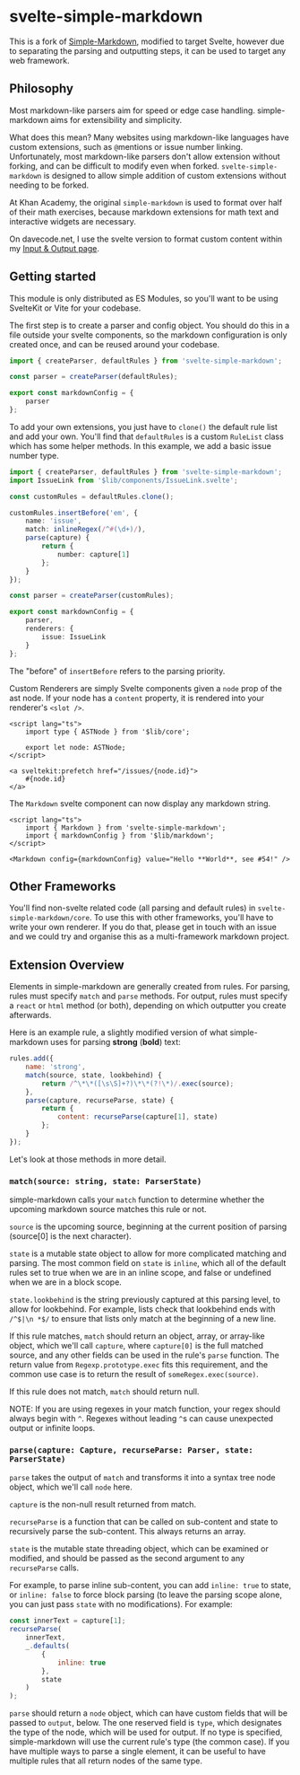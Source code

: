 # svelte-simple-markdown

This is a fork of [Simple-Markdown](https://github.com/Khan/perseus/tree/main/packages/simple-markdown),
modified to target Svelte, however due to separating the parsing and outputting steps, it can be
used to target any web framework.

## Philosophy

Most markdown-like parsers aim for speed or edge case handling. simple-markdown aims for
extensibility and simplicity.

What does this mean? Many websites using markdown-like languages have custom extensions, such as
`@`mentions or issue number linking. Unfortunately, most markdown-like parsers don't allow extension
without forking, and can be difficult to modify even when forked. `svelte-simple-markdown` is
designed to allow simple addition of custom extensions without needing to be forked.

At Khan Academy, the original `simple-markdown` is used to format over half of their math exercises,
because markdown extensions for math text and interactive widgets are necessary.

On davecode.net, I use the svelte version to format custom content within my
[Input & Output page](https://davecode.net/io).

## Getting started

This module is only distributed as ES Modules, so you'll want to be using SvelteKit or Vite for your
codebase.

The first step is to create a parser and config object. You should do this in a file outside your
svelte components, so the markdown configuration is only created once, and can be reused around
your codebase.

```ts
import { createParser, defaultRules } from 'svelte-simple-markdown';

const parser = createParser(defaultRules);

export const markdownConfig = {
	parser
};
```

To add your own extensions, you just have to `clone()` the default rule list and add your own.
You'll find that `defaultRules` is a custom `RuleList` class which has some helper methods. In this
example, we add a basic issue number type.

```ts
import { createParser, defaultRules } from 'svelte-simple-markdown';
import IssueLink from '$lib/components/IssueLink.svelte';

const customRules = defaultRules.clone();

customRules.insertBefore('em', {
	name: 'issue',
	match: inlineRegex(/^#(\d+)/),
	parse(capture) {
		return {
			number: capture[1]
		};
	}
});

const parser = createParser(customRules);

export const markdownConfig = {
	parser,
	renderers: {
		issue: IssueLink
	}
};
```

The "before" of `insertBefore` refers to the parsing priority.

Custom Renderers are simply Svelte components given a `node` prop of the ast node. If your node has a `content` property, it is rendered into your renderer's `<slot />`.

```svelte
<script lang="ts">
	import type { ASTNode } from '$lib/core';

	export let node: ASTNode;
</script>

<a sveltekit:prefetch href="/issues/{node.id}">
	#{node.id}
</a>
```

The `Markdown` svelte component can now display any markdown string.

```svelte
<script lang="ts">
	import { Markdown } from 'svelte-simple-markdown';
	import { markdownConfig } from '$lib/markdown';
</script>

<Markdown config={markdownConfig} value="Hello **World**, see #54!" />
```

## Other Frameworks

You'll find non-svelte related code (all parsing and default rules) in
`svelte-simple-markdown/core`. To use this with other frameworks, you'll have to write your own
renderer. If you do that, please get in touch with an issue and we could try and organise this as
a multi-framework markdown project.

## Extension Overview

Elements in simple-markdown are generally created from rules.
For parsing, rules must specify `match` and `parse` methods.
For output, rules must specify a `react` or `html` method
(or both), depending on which outputter you create afterwards.

Here is an example rule, a slightly modified version of what
simple-markdown uses for parsing **strong** (**bold**) text:

```javascript
rules.add({
	name: 'strong',
	match(source, state, lookbehind) {
		return /^\*\*([\s\S]+?)\*\*(?!\*)/.exec(source);
	},
	parse(capture, recurseParse, state) {
		return {
			content: recurseParse(capture[1], state)
		};
	}
});
```

Let's look at those methods in more detail.

### `match(source: string, state: ParserState)`

simple-markdown calls your `match` function to determine whether the
upcoming markdown source matches this rule or not.

`source` is the upcoming source, beginning at the current position of
parsing (source[0] is the next character).

`state` is a mutable state object to allow for more complicated matching
and parsing. The most common field on `state` is `inline`, which all of
the default rules set to true when we are in an inline scope, and false
or undefined when we are in a block scope.

`state.lookbehind` is the string previously captured at this parsing level, to
allow for lookbehind. For example, lists check that lookbehind ends with
`/^$|\n *$/` to ensure that lists only match at the beginning of a new
line.

If this rule matches, `match` should return an object, array, or
array-like object, which we'll call `capture`, where `capture[0]`
is the full matched source, and any other fields can be used in the
rule's `parse` function. The return value from `Regexp.prototype.exec`
fits this requirement, and the common use case is to return the result
of `someRegex.exec(source)`.

If this rule does not match, `match` should return null.

NOTE: If you are using regexes in your match function, your regex
should always begin with `^`. Regexes without leading `^`s can
cause unexpected output or infinite loops.

### `parse(capture: Capture, recurseParse: Parser, state: ParserState)`

`parse` takes the output of `match` and transforms it into a syntax
tree node object, which we'll call `node` here.

`capture` is the non-null result returned from match.

`recurseParse` is a function that can be called on sub-content and
state to recursively parse the sub-content. This always returns an array.

`state` is the mutable state threading object, which can be examined
or modified, and should be passed as the second argument to any
`recurseParse` calls.

For example, to parse inline sub-content, you can add `inline: true`
to state, or `inline: false` to force block parsing (to leave the
parsing scope alone, you can just pass `state` with no modifications).
For example:

```javascript
const innerText = capture[1];
recurseParse(
	innerText,
	_.defaults(
		{
			inline: true
		},
		state
	)
);
```

`parse` should return a `node` object, which can have custom fields
that will be passed to `output`, below. The one reserved field is
`type`, which designates the type of the node, which will be used
for output. If no type is specified, simple-markdown will use the
current rule's type (the common case). If you have multiple ways
to parse a single element, it can be useful to have multiple rules
that all return nodes of the same type.
